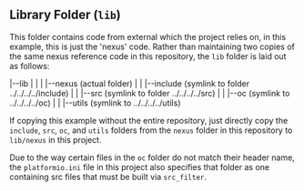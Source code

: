 ## Library Folder (`lib`)

This folder contains code from external which the project relies on, in
this example, this is just the 'nexus' code. Rather than maintaining
two copies of the same nexus reference code in this repository, the `lib`
folder is laid out as follows:

|--lib
|  |
|  |--nexus (actual folder)
|  |  |--include (symlink to folder ../../../../include)
|  |  |--src (symlink to folder ../../../../src)
|  |  |--oc (symlink to ../../../../oc)
|  |  |--utils (symlink to ../../../../utils)

If copying this example without the entire repository, just directly copy the
`include`, `src`, `oc`, and `utils` folders from the `nexus` folder in this
repository to `lib/nexus` in this project.

Due to the way certain files in the `oc` folder do not match their header
name, the `platformio.ini` file in this project also specifies that
folder as one containing src files that must be built via `src_filter`.
